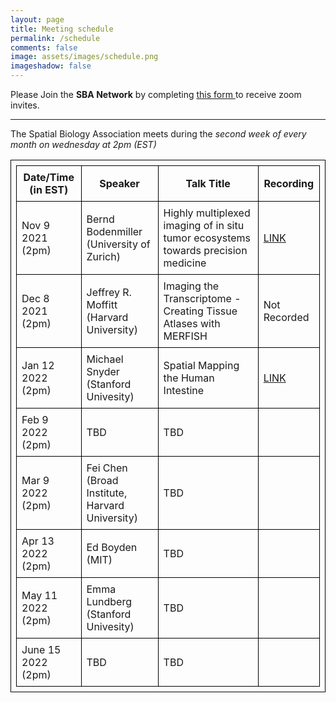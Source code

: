 ```yaml
---
layout: page
title: Meeting schedule
permalink: /schedule
comments: false
image: assets/images/schedule.png
imageshadow: false
---
```


<div><span class="h4">Please Join the <b>SBA Network</b> by completing <a href="https://forms.gle/wj51xS2CN3jLDAfi6" target="_blank">this form </a> to receive zoom invites.</span></div>

<hr>

The Spatial Biology Association meets during the *second week of every month on wednesday at 2pm (EST)*
<br>

<style>
table, th, td {
  border: 1px solid black;
  padding: 0.5em;
}
</style>
| Date/Time (in EST) | Speaker                                  | Talk Title                                                                        | Recording                                                     |
| ------------------ | ---------------------------------------- | --------------------------------------------------------------------------------- | ------------------------------------------------------------- |
| Nov 9 2021 (2pm)   | Bernd Bodenmiller (University of Zurich) | Highly multiplexed imaging of in situ tumor ecosystems towards precision medicine | [LINK](https://spatialbiology.github.io/sba/bodenmiller-imc/) |
| Dec 8 2021 (2pm)   | Jeffrey R. Moffitt (Harvard University)  | Imaging the Transcriptome - Creating Tissue Atlases with MERFISH                                                                                |       Not Recorded                                                        |
| Jan 12 2022 (2pm)  | Michael Snyder (Stanford Univesity)      | Spatial Mapping the Human Intestine                                                                             |        [LINK](https://spatialbiology.github.io/sba/snyder-hubmap/)                                                       |
| Feb 9 2022 (2pm)   | TBD                          | TBD                                                                               |                                                               |
| Mar 9 2022 (2pm)   | Fei Chen (Broad Institute, Harvard University)                                      | TBD                                                                               |                                                               |
| Apr 13 2022 (2pm)   | Ed Boyden (MIT)                                      | TBD                                                                               |                                                               |
| May 11 2022 (2pm)  | Emma Lundberg (Stanford Univesity)                                     | TBD                                                                               |                                                               |
| June 15 2022 (2pm)  | TBD                                      | TBD                                                                               |                                                               |

